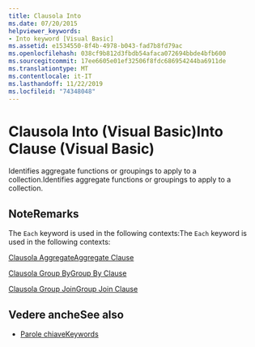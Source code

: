 ```yaml
---
title: Clausola Into
ms.date: 07/20/2015
helpviewer_keywords:
- Into keyword [Visual Basic]
ms.assetid: e1534550-8f4b-4978-b043-fad7b8fd79ac
ms.openlocfilehash: 038cf9b812d3fbdb54afaca072694bbde4bfb600
ms.sourcegitcommit: 17ee6605e01ef32506f8fdc686954244ba6911de
ms.translationtype: MT
ms.contentlocale: it-IT
ms.lasthandoff: 11/22/2019
ms.locfileid: "74348048"
---
```

# <a name="into-clause-visual-basic"></a><span data-ttu-id="8064a-102">Clausola Into (Visual Basic)</span><span class="sxs-lookup"><span data-stu-id="8064a-102">Into Clause (Visual Basic)</span></span>
<span data-ttu-id="8064a-103">Identifies aggregate functions or groupings to apply to a collection.</span><span class="sxs-lookup"><span data-stu-id="8064a-103">Identifies aggregate functions or groupings to apply to a collection.</span></span>  
  
## <a name="remarks"></a><span data-ttu-id="8064a-104">Note</span><span class="sxs-lookup"><span data-stu-id="8064a-104">Remarks</span></span>  
 <span data-ttu-id="8064a-105">The `Each` keyword is used in the following contexts:</span><span class="sxs-lookup"><span data-stu-id="8064a-105">The `Each` keyword is used in the following contexts:</span></span>  
  
 [<span data-ttu-id="8064a-106">Clausola Aggregate</span><span class="sxs-lookup"><span data-stu-id="8064a-106">Aggregate Clause</span></span>](../../../visual-basic/language-reference/queries/aggregate-clause.md)  
  
 [<span data-ttu-id="8064a-107">Clausola Group By</span><span class="sxs-lookup"><span data-stu-id="8064a-107">Group By Clause</span></span>](../../../visual-basic/language-reference/queries/group-by-clause.md)  
  
 [<span data-ttu-id="8064a-108">Clausola Group Join</span><span class="sxs-lookup"><span data-stu-id="8064a-108">Group Join Clause</span></span>](../../../visual-basic/language-reference/queries/group-join-clause.md)  
  
## <a name="see-also"></a><span data-ttu-id="8064a-109">Vedere anche</span><span class="sxs-lookup"><span data-stu-id="8064a-109">See also</span></span>

- [<span data-ttu-id="8064a-110">Parole chiave</span><span class="sxs-lookup"><span data-stu-id="8064a-110">Keywords</span></span>](../../../visual-basic/language-reference/keywords/index.md)
